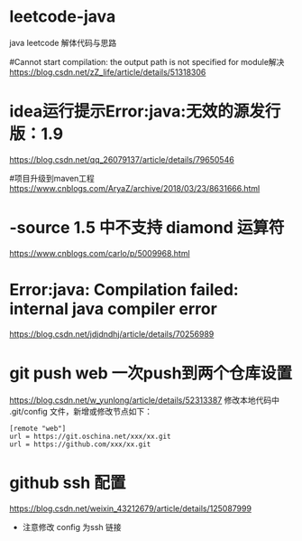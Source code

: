 # leetcode-java
java leetcode 解体代码与思路


#Cannot start compilation: the output path is not specified for module解决
https://blog.csdn.net/zZ_life/article/details/51318306

# idea运行提示Error:java:无效的源发行版：1.9
https://blog.csdn.net/qq_26079137/article/details/79650546

#项目升级到maven工程
https://www.cnblogs.com/AryaZ/archive/2018/03/23/8631666.html

# -source 1.5 中不支持 diamond 运算符
https://www.cnblogs.com/carlo/p/5009968.html

# Error:java: Compilation failed: internal java compiler error
https://blog.csdn.net/jdjdndhj/article/details/70256989

# git push web 一次push到两个仓库设置
https://blog.csdn.net/w_yunlong/article/details/52313387
修改本地代码中 .git/config 文件，新增或修改节点如下：
    
    [remote "web"]
    url = https://git.oschina.net/xxx/xx.git
    url = https://github.com/xxx/xx.git
    
    
    
# github ssh 配置
https://blog.csdn.net/weixin_43212679/article/details/125087999
+ 注意修改 config 为ssh 链接